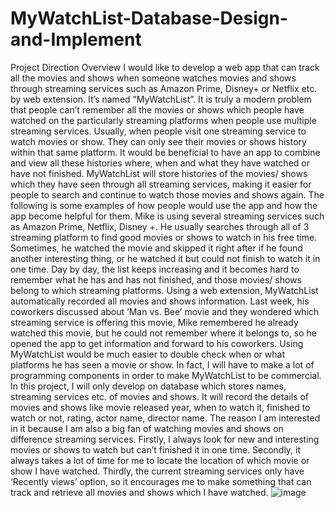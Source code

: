 # MyWatchList-Database-Design-and-Implement
Project Direction Overview
I would like to develop a web app that can track all the movies and shows when someone watches movies and shows through streaming services such as Amazon Prime, Disney+ or Netflix etc. by web extension. It’s named “MyWatchList”. It is truly a modern problem that people can’t remember all the movies or shows which people have watched on the particularly streaming platforms when people use multiple streaming services. Usually, when people visit one streaming service to watch movies or show. They can only see their movies or shows history within that same platform. It would be beneficial to have an app to combine and view all these histories where, when and what they have watched or have not finished. MyWatchList will store histories of the movies/ shows which they have seen through all streaming services, making it easier for people to search and continue to watch those movies and shows again.
The following is some examples of how people would use the app and how the app become helpful for them. Mike is using several streaming services such as Amazon Prime, Netflix, Disney +. He usually searches through all of 3 streaming platform to find good movies or shows to watch in his free time. Sometimes, he watched the movie and skipped it right after if he found another interesting thing, or he watched it but could not finish to watch it in one time. Day by day, the list keeps increasing and it becomes hard to remember what he has and has not finished, and those movies/ shows belong to which streaming platforms. Using a web extension, MyWatchList automatically recorded all movies and shows information. Last week, his coworkers discussed about ‘Man vs. Bee’ movie and they wondered which streaming service is offering this movie, Mike remembered he already watched this movie, but he could not remember where it belongs to, so he opened the app to get information and forward to his coworkers. Using MyWatchList would be much easier to double check when or what platforms he has seen a movie or show.
In fact, I will have to make a lot of programming components in order to make MyWatchList to be commercial. In this project, I will only develop on database which stores names, streaming services etc. of movies and shows. It will record the details of movies and shows like movie released year, when to watch it, finished to watch or not, rating, actor name, director name. 
The reason I am interested in it because I am also a big fan of watching movies and shows on difference streaming services. Firstly, I always look for new and interesting movies or shows to watch but can’t finished it in one time. Secondly, it always takes a lot of time for me to locate the location of which movie or show I have watched. Thirdly, the current streaming services only have ‘Recently views’ option, so it encourages me to make something that can track and retrieve all movies and shows which I have watched.
![image](https://user-images.githubusercontent.com/102271292/232307774-7c256875-a100-4187-a0e3-a028cc7f71d8.png)
